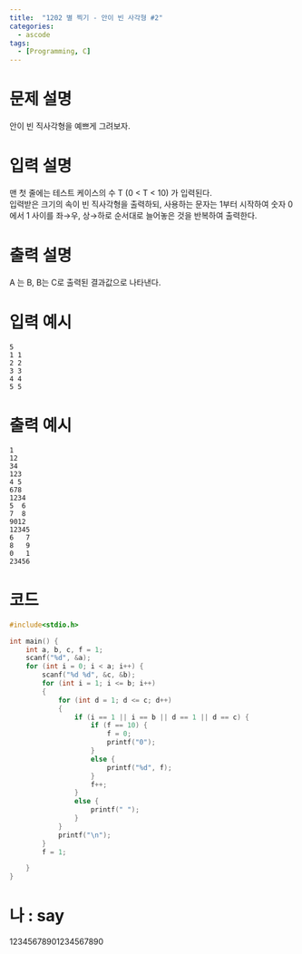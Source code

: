 ```yaml
---
title:  "1202 별 찍기 - 안이 빈 사각형 #2"
categories:
  - ascode
tags:
  - [Programming, C]
---
```


# 문제 설명
안이 빈 직사각형을 예쁘게 그려보자.
# 입력 설명
맨 첫 줄에는 테스트 케이스의 수 T (0 < T < 10) 가 입력된다.<br>
입력받은 크기의 속이 빈 직사각형을 출력하되, 사용하는 문자는 1부터 시작하여 숫자 0에서 1 사이를 좌→우, 상→하로 순서대로 늘어놓은 것을 반복하여 출력한다.
# 출력 설명
A 는 B, B는 C로 출력된 결과값으로 나타낸다.
# 입력 예시 
```
5
1 1
2 2
3 3
4 4
5 5
```
# 출력 예시 
```
1
12
34
123
4 5
678
1234
5  6
7  8
9012
12345
6   7
8   9
0   1
23456
```
# 코드

```c
#include<stdio.h>

int main() {
    int a, b, c, f = 1;
    scanf("%d", &a);
    for (int i = 0; i < a; i++) {
        scanf("%d %d", &c, &b);
        for (int i = 1; i <= b; i++)
        {
            for (int d = 1; d <= c; d++)
            {
                if (i == 1 || i == b || d == 1 || d == c) {
                    if (f == 10) {
                        f = 0;
                        printf("0");
                    }
                    else {
                        printf("%d", f);
                    }
                    f++;
                }
                else {
                    printf(" ");
                }
            }
            printf("\n");
        }
        f = 1;

    }
}

```

# 나 : say
12345678901234567890